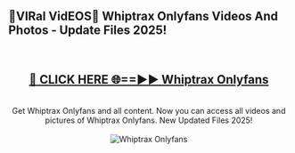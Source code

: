 <h2>🔴VIRal VidEOS🔴 Whiptrax Onlyfans Videos And Photos - Update Files 2025!</h2>
<br>
<div align="center">
<h2><a href="https://virallinks.top/Hdb6NB" rel="nofollow">🔴 CLICK HERE 🌐==►► Whiptrax Onlyfans</a></h2>
<br>
Get Whiptrax Onlyfans and all content. Now you can access all videos and pictures of Whiptrax Onlyfans. New Updated Files 2025!
<br>
<br>
<a href="https://virallinks.top/Hdb6NB" rel="nofollow" data-target="animated-image.originalLink"><img src="https://i.imgur.com/dJHk4Zq.gif)" alt="Whiptrax Onlyfans" style="max-width: 100%; display: inline-block;" data-target="animated-image.originalImage"></a>
</div>
<br>
